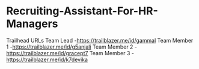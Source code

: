 # Recruiting-Assistant-For-HR-Managers
Trailhead URLs
Team Lead -https://trailblazer.me/id/gammal
Team Member 1 -https://trailblazer.me/id/g5anjali
Team Member 2 -https://trailblazer.me/id/gracept7
Team Member 3 -https://trailblazer.me/id/k7devika
